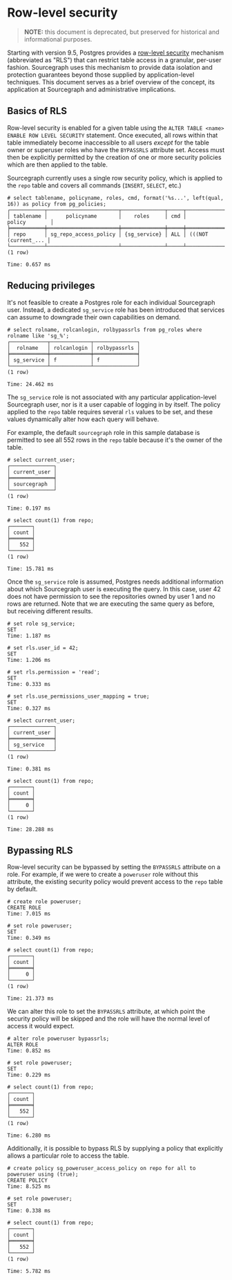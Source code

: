 # Row-level security

> **NOTE:** this document is deprecated, but preserved for historical and informational purposes.

Starting with version 9.5, Postgres provides a [row-level security](https://www.postgresql.org/docs/13/ddl-rowsecurity.html) mechanism (abbreviated as "RLS") that can restrict table access in a granular, per-user fashion. Sourcegraph uses this mechanism to provide data isolation and protection guarantees beyond those supplied by application-level techniques. This document serves as a brief overview of the concept, its application at Sourcegraph and administrative implications.

## Basics of RLS

Row-level security is enabled for a given table using the `ALTER TABLE <name> ENABLE ROW LEVEL SECURITY` statement. Once executed, all rows within that table immediately become inaccessible to all users _except_ for the table owner or superuser roles who have the `BYPASSRLS` attribute set. Access must then be explicitly permitted by the creation of one or more security policies which are then applied to the table.

Sourcegraph currently uses a single row security policy, which is applied to the `repo` table and covers all commands (`INSERT`, `SELECT`, etc.)

```
# select tablename, policyname, roles, cmd, format('%s...', left(qual, 16)) as policy from pg_policies;
┌───────────┬───────────────────────┬──────────────┬─────┬─────────────────────┐
│ tablename │      policyname       │    roles     │ cmd │       policy        │
╞═══════════╪═══════════════════════╪══════════════╪═════╪═════════════════════╡
│ repo      │ sg_repo_access_policy │ {sg_service} │ ALL │ (((NOT (current_... │
└───────────┴───────────────────────┴──────────────┴─────┴─────────────────────┘
(1 row)

Time: 0.657 ms
```

## Reducing privileges

It's not feasible to create a Postgres role for each individual Sourcegraph user. Instead, a dedicated `sg_service` role has been introduced that services can assume to downgrade their own capabilities on demand.

```
# select rolname, rolcanlogin, rolbypassrls from pg_roles where rolname like 'sg_%';
┌────────────┬─────────────┬──────────────┐
│  rolname   │ rolcanlogin │ rolbypassrls │
╞════════════╪═════════════╪══════════════╡
│ sg_service │ f           │ f            │
└────────────┴─────────────┴──────────────┘
(1 row)

Time: 24.462 ms
```

The `sg_service` role is not associated with any particular application-level Sourcegraph user, nor is it a user capable of logging in by itself. The policy applied to the `repo` table requires several `rls` values to be set, and these values dynamically alter how each query will behave.

For example, the default `sourcegraph` role in this sample database is permitted to see all 552 rows in the `repo` table because it's the owner of the table.

```
# select current_user;
┌──────────────┐
│ current_user │
╞══════════════╡
│ sourcegraph  │
└──────────────┘
(1 row)

Time: 0.197 ms

# select count(1) from repo;
┌───────┐
│ count │
╞═══════╡
│   552 │
└───────┘
(1 row)

Time: 15.781 ms
```

Once the `sg_service` role is assumed, Postgres needs additional information about which Sourcegraph user is executing the query. In this case, user 42 does not have permission to see the repositories owned by user 1 and no rows are returned. Note that we are executing the same query as before, but receiving different results.

```
# set role sg_service;
SET
Time: 1.187 ms

# set rls.user_id = 42;
SET
Time: 1.206 ms

# set rls.permission = 'read';
SET
Time: 0.333 ms

# set rls.use_permissions_user_mapping = true;
SET
Time: 0.327 ms

# select current_user;
┌──────────────┐
│ current_user │
╞══════════════╡
│ sg_service   │
└──────────────┘
(1 row)

Time: 0.381 ms

# select count(1) from repo;
┌───────┐
│ count │
╞═══════╡
│     0 │
└───────┘
(1 row)

Time: 28.288 ms
```

## Bypassing RLS

Row-level security can be bypassed by setting the `BYPASSRLS` attribute on a role. For example, if we were to create a `poweruser` role without this attribute, the existing security policy would prevent access to the `repo` table by default.

```
# create role poweruser;
CREATE ROLE
Time: 7.015 ms

# set role poweruser;
SET
Time: 0.349 ms

# select count(1) from repo;
┌───────┐
│ count │
╞═══════╡
│     0 │
└───────┘
(1 row)

Time: 21.373 ms
```

We can alter this role to set the `BYPASSRLS` attribute, at which point the security policy will be skipped and the role will have the normal level of access it would expect.

```
# alter role poweruser bypassrls;
ALTER ROLE
Time: 0.852 ms

# set role poweruser;
SET
Time: 0.229 ms

# select count(1) from repo;
┌───────┐
│ count │
╞═══════╡
│   552 │
└───────┘
(1 row)

Time: 6.280 ms
```

Additionally, it is possible to bypass RLS by supplying a policy that explicitly allows a particular role to access the table.

```
# create policy sg_poweruser_access_policy on repo for all to poweruser using (true);
CREATE POLICY
Time: 8.525 ms

# set role poweruser;
SET
Time: 0.338 ms

# select count(1) from repo;
┌───────┐
│ count │
╞═══════╡
│   552 │
└───────┘
(1 row)

Time: 5.782 ms
```
